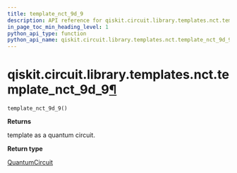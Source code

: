 ```yaml
---
title: template_nct_9d_9
description: API reference for qiskit.circuit.library.templates.nct.template_nct_9d_9
in_page_toc_min_heading_level: 1
python_api_type: function
python_api_name: qiskit.circuit.library.templates.nct.template_nct_9d_9
---
```


# qiskit.circuit.library.templates.nct.template\_nct\_9d\_9[¶](#qiskit-circuit-library-templates-nct-template-nct-9d-9 "Permalink to this headline")

<span id="qiskit.circuit.library.templates.nct.template_nct_9d_9" />

`template_nct_9d_9()`

**Returns**

template as a quantum circuit.

**Return type**

[QuantumCircuit](qiskit.circuit.QuantumCircuit "qiskit.circuit.QuantumCircuit")

